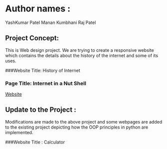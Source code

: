 # Author names :
YashKumar Patel
Manan Kumbhani
Raj Patel

## Project Concept:
This is Web design project.
We are trying to create a responsive website which contains the
details about the history of the internet and some of its uses.

###Website Title: History of Internet

### Page Title: Internet in a Nut Shell


[Website](http://project1.eastus.azurecontainer.io)

## Update to the Project : 
Modifications are made to the above project and some webpages
are added to the existing project depicting how the OOP 
principles in python are implemented.

###Website Title : Calculator



